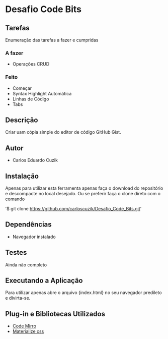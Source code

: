 # Desafio Code Bits

## Tarefas
Enumeração das tarefas a fazer e cumpridas

### A fazer
- Operações CRUD

### Feito
- Começar
- Syntax Highlight Automática
- Linhas de Código
- Tabs

## Descrição
Criar uam cópia simple do editor de código GitHub Gist.

## Autor
- Carlos Eduardo Cuzik

## Instalação
Apenas para utilizar esta ferramenta apenas faça o download do repositório e descompacte no local desejado. Ou se preferir faça o clone direto com o comando 

'$ git clone https://github.com/carloscuzik/Desafio_Code_Bits.git'

## Dependências
- Navegador instalado

## Testes
Ainda não completo

## Executando a Aplicação
Para utilizar apenas abre o arquivo {index.html} no seu navegador predileto e divirta-se.

## Plug-in e Bibliotecas Utilizados
- [Code Mirro](http://codemirror.net/)
- [Materialize css](http://materializecss.com/)